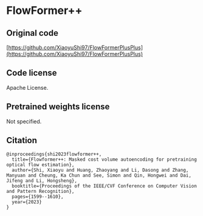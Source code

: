 # FlowFormer++

## Original code

[https://github.com/XiaoyuShi97/FlowFormerPlusPlus](https://github.com/XiaoyuShi97/FlowFormerPlusPlus)

## Code license

Apache License.

## Pretrained weights license

Not specified.

## Citation

```
@inproceedings{shi2023flowformer++,
  title={Flowformer++: Masked cost volume autoencoding for pretraining optical flow estimation},
  author={Shi, Xiaoyu and Huang, Zhaoyang and Li, Dasong and Zhang, Manyuan and Cheung, Ka Chun and See, Simon and Qin, Hongwei and Dai, Jifeng and Li, Hongsheng},
  booktitle={Proceedings of the IEEE/CVF Conference on Computer Vision and Pattern Recognition},
  pages={1599--1610},
  year={2023}
}
```